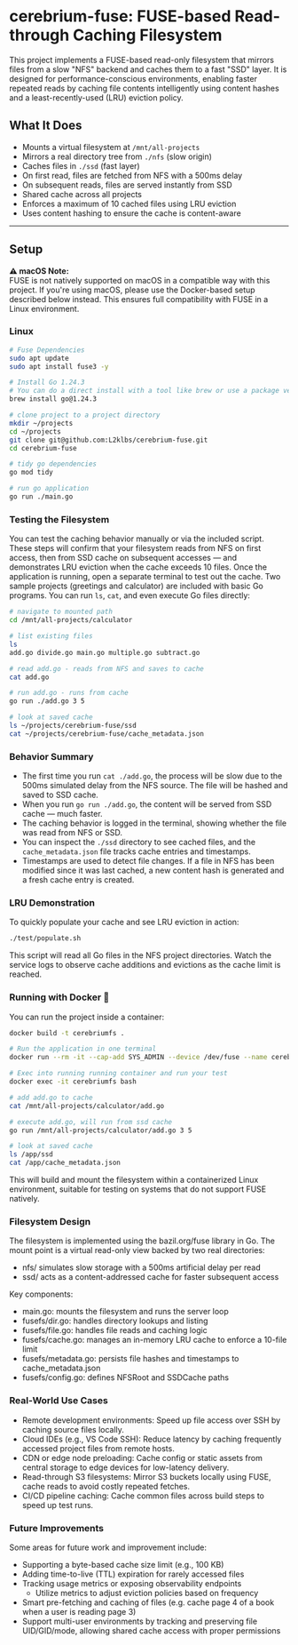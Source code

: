 # cerebrium-fuse: FUSE-based Read-through Caching Filesystem

This project implements a FUSE-based read-only filesystem that mirrors files from a slow "NFS" backend and caches them to a fast "SSD" layer. It is designed for performance-conscious environments, enabling faster repeated reads by caching file contents intelligently using content hashes and a least-recently-used (LRU) eviction policy.

## What It Does

- Mounts a virtual filesystem at `/mnt/all-projects`
- Mirrors a real directory tree from `./nfs` (slow origin)
- Caches files in `./ssd` (fast layer)
- On first read, files are fetched from NFS with a 500ms delay
- On subsequent reads, files are served instantly from SSD
- Shared cache across all projects
- Enforces a maximum of 10 cached files using LRU eviction
- Uses content hashing to ensure the cache is content-aware

---

## Setup

**⚠️ macOS Note:**  
FUSE is not natively supported on macOS in a compatible way with this project. If you're using macOS, please use the Docker-based setup described below instead. This ensures full compatibility with FUSE in a Linux environment.

### Linux

```bash
# Fuse Dependencies
sudo apt update
sudo apt install fuse3 -y

# Install Go 1.24.3
# You can do a direct install with a tool like brew or use a package version manager like asdf
brew install go@1.24.3

# clone project to a project directory
mkdir ~/projects
cd ~/projects
git clone git@github.com:L2klbs/cerebrium-fuse.git
cd cerebrium-fuse

# tidy go dependencies
go mod tidy

# run go application
go run ./main.go
```

### Testing the Filesystem

You can test the caching behavior manually or via the included script. These steps will confirm that your filesystem reads from NFS on first access, then from SSD cache on subsequent accesses — and demonstrates LRU eviction when the cache exceeds 10 files. Once the application is running, open a separate terminal to test out the cache. Two sample projects (greetings and calculator) are included with basic Go programs.
You can run `ls`, `cat`, and even execute Go files directly:

```bash
# navigate to mounted path
cd /mnt/all-projects/calculator

# list existing files
ls
add.go divide.go main.go multiple.go subtract.go

# read add.go - reads from NFS and saves to cache
cat add.go

# run add.go - runs from cache
go run ./add.go 3 5

# look at saved cache
ls ~/projects/cerebrium-fuse/ssd
cat ~/projects/cerebrium-fuse/cache_metadata.json
```

### Behavior Summary
* The first time you run `cat ./add.go`, the process will be slow due to the 500ms simulated delay from the NFS source. The file will be hashed and saved to SSD cache.
* When you run `go run ./add.go`, the content will be served from SSD cache — much faster.
* The caching behavior is logged in the terminal, showing whether the file was read from NFS or SSD.
* You can inspect the `./ssd` directory to see cached files, and the `cache_metadata.json` file tracks cache entries and timestamps.
* Timestamps are used to detect file changes. If a file in NFS has been modified since it was last cached, a new content hash is generated and a fresh cache entry is created.

### LRU Demonstration
To quickly populate your cache and see LRU eviction in action:

```bash
./test/populate.sh
```

This script will read all Go files in the NFS project directories. Watch the service logs to observe cache additions and evictions as the cache limit is reached.

### Running with Docker 🐳
You can run the project inside a container:

```bash
docker build -t cerebriumfs .

# Run the application in one terminal
docker run --rm -it --cap-add SYS_ADMIN --device /dev/fuse --name cerebriumfs cerebriumfs

# Exec into running running container and run your test
docker exec -it cerebriumfs bash

# add add.go to cache
cat /mnt/all-projects/calculator/add.go

# execute add.go, will run from ssd cache
go run /mnt/all-projects/calculator/add.go 3 5

# look at saved cache
ls /app/ssd
cat /app/cache_metadata.json
```

This will build and mount the filesystem within a containerized Linux environment, suitable for testing on systems that do not support FUSE natively.

### Filesystem Design

The filesystem is implemented using the bazil.org/fuse library in Go. The mount point is a virtual read-only view backed by two real directories:

* nfs/ simulates slow storage with a 500ms artificial delay per read
* ssd/ acts as a content-addressed cache for faster subsequent access

Key components:
* main.go: mounts the filesystem and runs the server loop
* fusefs/dir.go: handles directory lookups and listing
* fusefs/file.go: handles file reads and caching logic
* fusefs/cache.go: manages an in-memory LRU cache to enforce a 10-file limit
* fusefs/metadata.go: persists file hashes and timestamps to cache_metadata.json
* fusefs/config.go: defines NFSRoot and SSDCache paths

### Real-World Use Cases
* Remote development environments: Speed up file access over SSH by caching source files locally.
* Cloud IDEs (e.g., VS Code SSH): Reduce latency by caching frequently accessed project files from remote hosts.
* CDN or edge node preloading: Cache config or static assets from central storage to edge devices for low-latency delivery.
* Read-through S3 filesystems: Mirror S3 buckets locally using FUSE, cache reads to avoid costly repeated fetches.
* CI/CD pipeline caching: Cache common files across build steps to speed up test runs.

### Future Improvements
Some areas for future work and improvement include:
* Supporting a byte-based cache size limit (e.g., 100 KB)
* Adding time-to-live (TTL) expiration for rarely accessed files
* Tracking usage metrics or exposing observability endpoints
    * Utilize metrics to adjust eviction policies based on frequency
* Smart pre-fetching and caching of files (e.g. cache page 4 of a book when a user is reading page 3)
* Support multi-user environments by tracking and preserving file UID/GID/mode, allowing shared cache access with proper permissions